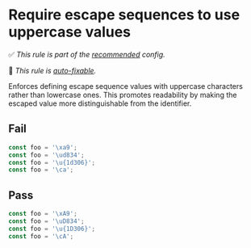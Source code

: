 # Require escape sequences to use uppercase values

✅ *This rule is part of the [recommended](https://github.com/sindresorhus/eslint-plugin-unicorn#recommended-config) config.*

🔧 *This rule is [auto-fixable](https://eslint.org/docs/user-guide/command-line-interface#fixing-problems).*

Enforces defining escape sequence values with uppercase characters rather than lowercase ones. This promotes readability by making the escaped value more distinguishable from the identifier.


## Fail

```js
const foo = '\xa9';
const foo = '\ud834';
const foo = '\u{1d306}';
const foo = '\ca';
```


## Pass

```js
const foo = '\xA9';
const foo = '\uD834';
const foo = '\u{1D306}';
const foo = '\cA';
```
